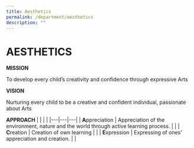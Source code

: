```yaml
---
title: Aesthetics
permalink: /department/aesthetics
description: ""
---
```

# AESTHETICS
**MISSION**

To develop every child’s creativity and confidence through expressive Arts

**VISION**

Nurturing every child to be a creative and confident individual, passionate about Arts

**APPROACH**
|  |  |  |
|---|---|---|
| **A**ppreciation | Appreciation of the environment, nature and the world through active learning process. |  |
| **C**reation | Creation of own learning |  |
| **E**xpression | Expressing of ones’ appreciation and creation. |  |